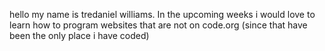 hello my name is tredaniel williams. In the upcoming weeks i would
love to learn how to program websites that are not on code.org
(since that have been the only place i have coded)

